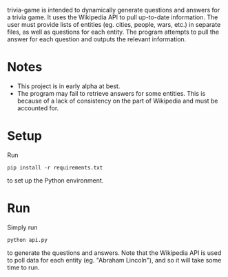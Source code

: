 trivia-game is intended to dynamically generate questions and answers for a
trivia game. It uses the Wikipedia API to pull up-to-date information. The user
must provide lists of entities (eg. cities, people, wars, etc.) in separate
files, as well as questions for each entity. The program attempts to pull the
answer for each question and outputs the relevant information.

Notes
==========

* This project is in early alpha at best.
* The program may fail to retrieve answers for some entities. This is because
  of a lack of consistency on the part of Wikipedia and must be accounted for.

Setup
============

Run

    pip install -r requirements.txt

to set up the Python environment.

Run
=========

Simply run

    python api.py

to generate the questions and answers. Note that the Wikipedia API is used to
poll data for each entity (eg. "Abraham Lincoln"), and so it will take some
time to run.

